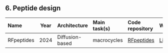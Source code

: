 ## 6. Peptide design

| **Name**              | **Year** | **Architecture**  | **Main task(s)**  | **Code repository**                                                                         | **Webserver**                                                              | **Reference**                                              |
|:----------------------|:--------:|:------------------|:------------------|:--------------------------------------------------------------------------------------------|:---------------------------------------------------------------------------|:-----------------------------------------------------------|
| RFpeptides           | 2024     | Diffusion-based   | macrocycles | [RFpeptides](https://zenodo.org/records/15264344) | [Link](https://www.ipd.uw.edu/2024/11/introducing-rfpeptides-ai-for-cyclic-peptide-design/)                                                                       | [10.1101/2024.11.18.622547v1](https://doi.org/10.1101/2024.11.18.622547v1) |






